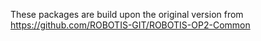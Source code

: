 These packages are build upon the original version from https://github.com/ROBOTIS-GIT/ROBOTIS-OP2-Common